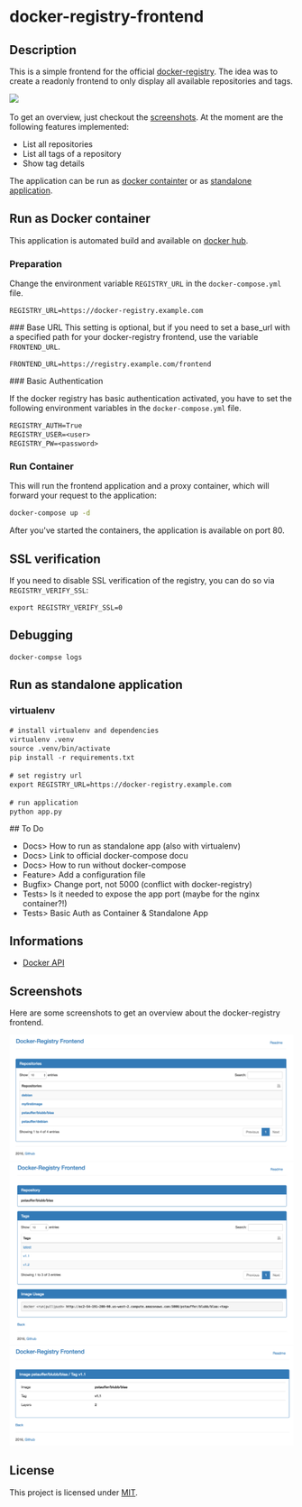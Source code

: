 # docker-registry-frontend

## Description
This is a simple frontend for the official [docker-registry](https://docs.docker.com/registry/). The idea was to create a readonly frontend to only display all available repositories and tags.

[![](https://images.microbadger.com/badges/image/pstauffer/docker-registry-frontend.svg)](https://microbadger.com/images/pstauffer/docker-registry-frontend)

To get an overview, just checkout the [screenshots](#screenshots). At the moment are the following features implemented:

* List all repositories
* List all tags of a repository
* Show tag details

The application can be run as [docker containter](#run-as-docker-container) or as [standalone application](#run-as-standalone-application).


## Run as Docker container

This application is automated build and available on [docker hub](https://hub.docker.com/r/pstauffer/docker-registry-frontend).

### Preparation

Change the environment variable ``REGISTRY_URL`` in the ``docker-compose.yml`` file.
```
REGISTRY_URL=https://docker-registry.example.com
```

### Base URL
This setting is optional, but if you need to set a base_url with a specified path for your docker-registry frontend, use the variable ``FRONTEND_URL``.
```
FRONTEND_URL=https://registry.example.com/frontend
```


### Basic Authentication

If the docker registry has basic authentication activated, you have to set the following environment variables in the ``docker-compose.yml`` file.
```
REGISTRY_AUTH=True
REGISTRY_USER=<user>
REGISTRY_PW=<password>
```

### Run Container
This will run the frontend application and a proxy container, which will forward your request to the application:

```bash
docker-compose up -d
```

After you've started the containers, the application is available on port 80.

## SSL verification
If you need to disable SSL verification of the registry, you can do so via ``REGISTRY_VERIFY_SSL``:
```
export REGISTRY_VERIFY_SSL=0
```

## Debugging
```
docker-compse logs
```

## Run as standalone application

### virtualenv

```
# install virtualenv and dependencies
virtualenv .venv
source .venv/bin/activate
pip install -r requirements.txt

# set registry url
export REGISTRY_URL=https://docker-registry.example.com

# run application
python app.py
```

## To Do
* Docs> How to run as standalone app (also with virtualenv)
* Docs> Link to official docker-compose docu
* Docs> How to run without docker-compose
* Feature> Add a configuration file
* Bugfix> Change port, not 5000 (conflict with docker-registry)
* Tests> Is it needed to expose the app port (maybe for the nginx container?!)
* Tests> Basic Auth as Container & Standalone App



## Informations
* [Docker API](https://docs.docker.com/registry/spec/api)


## Screenshots
Here are some screenshots to get an overview about the docker-registry frontend.

![Repositories List](screenshots/01_repositories.png "Repositories List")
![Repository Info](screenshots/02_repo-info.png "Repository Info")
![Tag Info](screenshots/03_tag-info.png "Tag Info")

## License
This project is licensed under [MIT](http://opensource.org/licenses/MIT).
